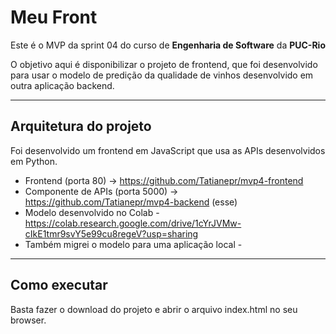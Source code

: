 # Meu Front

Este é o MVP da sprint 04 do curso de **Engenharia de Software** da **PUC-Rio**

O objetivo aqui é disponibilizar o projeto de frontend, que foi desenvolvido para usar o modelo de predição da qualidade de vinhos desenvolvido em outra aplicação backend.

---
## Arquitetura do projeto

Foi desenvolvido um frontend em JavaScript que usa as APIs desenvolvidos em Python. 

- Frontend (porta 80) -> https://github.com/Tatianepr/mvp4-frontend
- Componente de APIs (porta 5000) -> https://github.com/Tatianepr/mvp4-backend (esse)
- Modelo desenvolvido no Colab - https://colab.research.google.com/drive/1cYrJVMw-cIkE1tmr9svY5e99cu8regeV?usp=sharing
- Também migrei o modelo para uma aplicação local - 

---
## Como executar

Basta fazer o download do projeto e abrir o arquivo index.html no seu browser.
